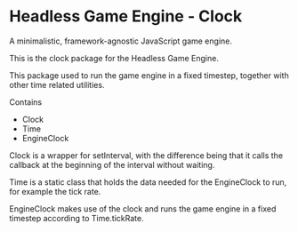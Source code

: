 # Headless Game Engine - Clock

A minimalistic, framework-agnostic JavaScript game engine.

This is the clock package for the Headless Game Engine.

This package used to run the game engine in a fixed timestep, together with other time related utilities.

Contains

- Clock
- Time
- EngineClock

Clock is a wrapper for setInterval, with the difference being that it calls the callback at the beginning of the interval without waiting.

Time is a static class that holds the data needed for the EngineClock to run, for example the tick rate.

EngineClock makes use of the clock and runs the game engine in a fixed timestep according to Time.tickRate.
